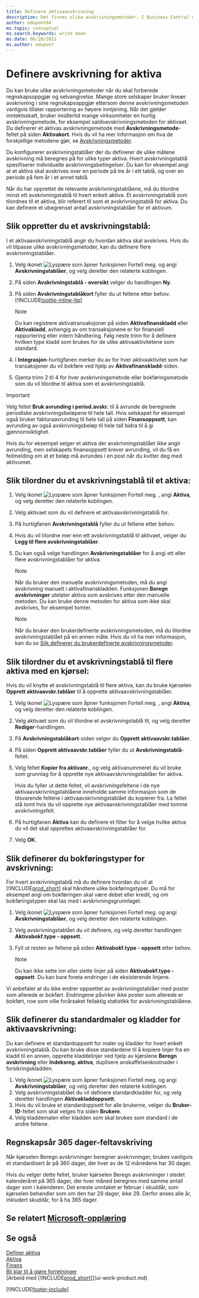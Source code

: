 ```yaml
---
title: Definere aktivaavskrivning
description: Det finnes ulike avskrivningsmetoder. I Business Central definerer du avskrivningsmetoden for et aktivum på siden **Aktivakort**.
author: edupont04
ms.topic: conceptual
ms.search.keywords: write down
ms.date: 06/28/2021
ms.author: edupont
---
```


# <a name="set-up-fixed-asset-depreciation" />Definere avskrivning for aktiva

Du kan bruke ulike avskrivningsmetoder når du skal forberede regnskapsoppgjør og selvangivelse. Mange store selskaper bruker lineær avskrivning i sine regnskapsoppgjør ettersom denne avskrivningsmetoden vanligvis tillater rapportering av høyere inntjening. Når det gjelder inntektsskatt, bruker imidlertid mange virksomheter en hurtig avskrivningsmetode, for eksempel saldoavskrivningsmetoden for aktivaet. Du definerer et aktivas avskrivningsmetode med **Avskrivningsmetode**-feltet på siden **Aktivakort**. Hvis du vil ha mer informasjon om hva de forskjellige metodene gjør, se [Avskrivningsmetoder](fa-depreciation-methods.md).

Du konfigurerer avskrivningstablåer der du definerer de ulike måtene avskrivning må beregnes på for ulike typer aktiva. Hvert avskrivningstablå spesifiserer individuelle avskrivningsbetingelser. Du kan for eksempel angi at et aktiva skal avskrives over en periode på tre år i ett tablå, og over en periode på fem år i et annet tablå.

Når du har opprettet de relevante avskrivningstablåene, må du tilordne minst ett avskrivningstablå til hvert enkelt aktiva. Et avskrivningstablå som tilordnes til et aktiva, blir referert til som et avskrivningstablå for aktiva. Du kan definere et ubegrenset antall avskrivningstablåer for et aktivum.  

## <a name="to-create-a-depreciation-book" />Slik oppretter du et avskrivningstablå:

I et aktivaavskrivningstablå angir du hvordan aktiva skal avskrives. Hvis du vil tilpasse ulike avskrivningsmetoder, kan du definere flere avskrivningstablåer.  

1. Velg ikonet ![Lyspære som åpner funksjonen Fortell meg.](media/ui-search/search_small.png "Fortell hva du vil gjøre") og angi **Avskrivningstablåer**, og velg deretter den relaterte koblingen.
2. På siden **Avskrivningstablå - oversikt** velger du handlingen **Ny**.
3. På siden **Avskrivningstablåkort** fyller du ut feltene etter behov. [!INCLUDE[tooltip-inline-tip](includes/tooltip-inline-tip_md.md)]

    > [!NOTE]  
    > Du kan registrere aktivatransaksjoner på siden **Aktivafinanskladd** eller **Aktivakladd**, avhengig av om transaksjonene er for finansiell rapportering eller intern håndtering. Følg neste trinn for å definere hvilken type kladd som brukes for de ulike aktivaaktivitetene som standard.
4. I **Integrasjon**-hurtigfanen merker du av for hver aktivaaktivitet som har transaksjoner du vil bokføre ved hjelp av **Aktivafinanskladd**-siden.
5. Gjenta trinn 2 til 4 for hver avskrivningsmetode eller bokføringsmetode som du vil tilordne til aktiva som et avskrivningstablå.

> [!IMPORTANT]
> Velg feltet **Bruk avrunding i period.avskr.** til å avrunde de beregnede periodiske avskrivningsbeløpene til hele tall. Hvis selskapet for eksempel også bruker fakturaavrunding til hele tall på siden **Finansoppsett**, kan avrunding av også avskrivningsbeløp til hele tall bidra til å gi gjennomsiktighet.

Hvis du for eksempel selger et aktiva der avskrivningstablået ikke angir avrunding, men selskapets finansoppsett krever avrunding, vil du få en feilmelding om at et beløp må avrundes i en post når du kvitter deg med aktivumet.  

## <a name="to-assign-a-depreciation-book-to-a-fixed-asset" />Slik tilordner du et avskrivningstablå til et aktiva:

1. Velg ikonet ![Lyspære som åpner funksjonen Fortell meg.](media/ui-search/search_small.png "Fortell hva du vil gjøre") , angi **Aktiva**, og velg deretter den relaterte koblingen.
2. Velg aktivaet som du vil definere et aktivaavskrivningstablå for.
3. På hurtigfanen **Avskrivningstablå** fyller du ut feltene etter behov.
4. Hvis du vil tilordne mer enn ett avskrivningstablå til aktivaet, velger du **Legg til flere avskrivningstablåer**.
5. Du kan også velge handlingen **Avskrivningstablåer** for å angi ett eller flere avskrivningstablåer for aktiva.

    > [!NOTE]  
    >   Når du bruker den manuelle avskrivningsmetoden, må du angi avskrivning manuelt i aktivafinanskladden. Funksjonen **Beregn avskrivninger** utelater aktiva som avskrives etter den manuelle metoden. Du kan bruke denne metoden for aktiva som ikke skal avskrives, for eksempel tomter.

    > [!NOTE]  
    > Når du bruker den brukerdefinerte avskrivningsmetoden, må du tilordne avskrivningstablået på en annen måte. Hvis du vil ha mer informasjon, kan du se [Slik definerer du brukerdefinerte avskrivningsmetoder](fa-how-setup-user-defined-depreciation-method.md).

## <a name="to-assign-a-depreciation-book-to-multiple-fixed-assets-with-a-batch-job" />Slik tilordner du et avskrivningstablå til flere aktiva med en kjørsel:

Hvis du vil knytte et avskrivningstablå til flere aktiva, kan du bruke kjørselen **Opprett aktivaavskr.tablåer** til å opprette aktivaavskrivningstablåer.  

1. Velg ikonet ![Lyspære som åpner funksjonen Fortell meg.](media/ui-search/search_small.png "Fortell hva du vil gjøre") , angi **Aktiva**, og velg deretter den relaterte koblingen.
2. Velg aktivaet som du vil tilordne et avskrivningstablå til, og velg deretter **Rediger**-handlingen.
3. På **Avskrivningstablåkort**-siden velger du **Opprett aktivaavskr.tablåer**.
4. På siden **Opprett aktivaavskr.tablåer** fyller du ut **Avskrivningstablå**-feltet.
5. Velg feltet **Kopier fra aktivanr.**, og velg aktivanummeret du vil bruke som grunnlag for å opprette nye aktivaavskrivningstablåer for aktiva.

    Hvis du fyller ut dette feltet, vil avskrivningsfeltene i de nye aktivaavskrivningstablåene inneholde samme informasjon som de tilsvarende feltene i aktivaavskrivningstablået du kopierer fra. La feltet stå tomt hvis du vil opprette nye aktivaavskrivningstablåer med tomme avskrivningsfelt.  
6. På hurtigfanen **Aktiva** kan du definere et filter for å velge hvilke aktiva du vil det skal opprettes aktivaavskrivningstablåer for.
7. Velg **OK**.

## <a name="to-set-up-depreciation-posting-types" />Slik definerer du bokføringstyper for avskrivning:

For hvert avskrivningstablå må du definere hvordan du vil at [!INCLUDE[prod_short](includes/prod_short.md)] skal håndtere ulike bokføringstyper. Du må for eksempel angi om bokføringen skal være debet eller kredit, og om bokføringstypen skal tas med i avskrivningsgrunnlaget.  

1. Velg ikonet ![Lyspære som åpner funksjonen Fortell meg.](media/ui-search/search_small.png "Fortell hva du vil gjøre") og angi **Avskrivningstablåer**, og velg deretter den relaterte koblingen.  
2. Velg avskrivningstablået du vil definere, og velg deretter handlingen **Aktivabokf.type - oppsett**.
3. Fyll ut resten av feltene på siden **Aktivabokf.type - oppsett** etter behov.

    > [!NOTE]  
    >   Du kan ikke sette inn eller slette linjer på siden **Aktivabokf.type - oppsett**. Du kan bare foreta endringer i de eksisterende linjene.

Vi anbefaler at du ikke endrer oppsettet av avskrivningstablåer med poster som allerede er bokført. Endringene påvirker ikke poster som allerede er bokført, noe som ville forårsaket feilaktig statistikk for avskrivningstablåene.

## <a name="to-set-up-default-templates-and-batches-for-fixed-asset-depreciation" />Slik definerer du standardmaler og kladder for aktivaavskrivning:

Du kan definere et standardoppsett for maler og kladder for hvert enkelt avskrivningstablå. Du kan bruke disse standardene til å kopiere linjer fra en kladd til en annen, opprette kladdelinjer ved hjelp av kjørslene **Beregn avskrivning** eller **Indeksreg. aktiva**, duplisere anskaffelseskostnader i forsikringskladden.  

1. Velg ikonet ![Lyspære som åpner funksjonen Fortell meg.](media/ui-search/search_small.png "Fortell hva du vil gjøre") og angi **Avskrivningstablåer**, og velg deretter den relaterte koblingen.  
2. Velg avskrivningstablået du vil definere standardkladder for, og velg deretter handlingen **Aktivakladdoppsett**.  
3. Hvis du vil bruke et standardoppsett for alle brukerne, velger du **Bruker-ID**-feltet som skal velges fra siden **Brukere**.  
4. Velg kladdemalen eller kladden som skal brukes som standard i de andre feltene.  

## <a name="fiscal-year--days-field-depreciation" />Regnskapsår 365 dager-feltavskriving

Når kjørselen Beregn avskrivninger beregner avskrivninger, brukes vanligvis et standardisert år på 360 dager, der hver av de 12 månedene har 30 dager.

Hvis du velger dette feltet, bruker kjørselen Beregn avskrivninger i stedet kalenderåret på 365 dager, der hver måned beregnes med samme antall dager som i kalenderen. Det eneste unntaket er februar i skuddår, som kjørselen behandler som om den har 28 dager, ikke 29. Derfor anses alle år, inkludert skuddår, for å ha 365 dager.

## <a name="see-related-microsoft-trainingtrainingmodulesconfigure-depreciation-books" />Se relatert [Microsoft-opplæring](/training/modules/configure-depreciation-books/)

## <a name="see-also" />Se også

[Definer aktiva](fa-setup.md)  
[Aktiva](fa-manage.md)  
[Finans](finance.md)  
[Bli klar til å gjøre forretninger](ui-get-ready-business.md)  
[Arbeid med [!INCLUDE[prod_short](includes/prod_short.md)]](ui-work-product.md)


[!INCLUDE[footer-include](includes/footer-banner.md)]
